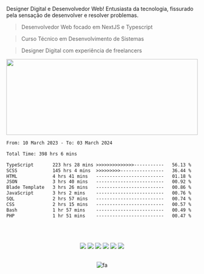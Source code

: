 Designer Digital e Desenvolvedor Web! Entusiasta da tecnologia, fissurado pela sensação de desenvolver e resolver problemas. 
   
> Desenvolvedor Web focado em NextJS e Typescript

> Curso Técnico em Desenvolvimento de Sistemas

> Designer Digital com experiência de freelancers

<img width="100%" height="200px" src="https://i.postimg.cc/mZXw5mwb/oie-1216815k4a-Uyv-MR.gif" />

<br>

<!--START_SECTION:waka-->

```txt
From: 10 March 2023 - To: 03 March 2024

Total Time: 398 hrs 6 mins

TypeScript       223 hrs 28 mins >>>>>>>>>>>>>>-----------   56.13 %
SCSS             145 hrs 4 mins  >>>>>>>>>----------------   36.44 %
HTML             4 hrs 41 mins   -------------------------   01.18 %
JSON             3 hrs 40 mins   -------------------------   00.92 %
Blade Template   3 hrs 26 mins   -------------------------   00.86 %
JavaScript       3 hrs 2 mins    -------------------------   00.76 %
SQL              2 hrs 57 mins   -------------------------   00.74 %
CSS              2 hrs 15 mins   -------------------------   00.57 %
Bash             1 hr 57 mins    -------------------------   00.49 %
PHP              1 hr 51 mins    -------------------------   00.47 %
```

<!--END_SECTION:waka-->

##

<div align="center"> 
   <br>
      <div align="center">
      <br>
      <a href="https://github.com/davhyandrade" target="_blank"><img src="https://img.shields.io/badge/GitHub-161b22?style=for-the-badge&logo=github&logoColor=white" target="_blank"></a> 
      <a href="https://instagram.com/_davhy" target="_blank"><img src="https://img.shields.io/badge/-Instagram-161b22?style=for-the-badge&logo=instagram&logoColor=white" target="_blank"></a>
      <a href = "mailto:davhydesign@gmail.com"><img src="https://img.shields.io/badge/-Gmail-161b22?style=for-the-badge&logo=gmail&logoColor=white" target="_blank"></a>
      <a href="https://linkedin.com/in/davhy-andrade-dev/" target="_blank"><img src="https://img.shields.io/badge/-LinkedIn-161b22?style=for-the-badge&logo=linkedin&logoColor=white" target="_blank"></a> 
      <a href="https://api.whatsapp.com/send?phone=5511934643395" target="_blank"><img src="https://img.shields.io/badge/WhatsApp-161b22?style=for-the-badge&logo=whatsapp&logoColor=white" target="_blank"></a> 
      <a href="https://davhyandrade.com.br" target="_blank"><img src="https://img.shields.io/badge/portfólio-161b22?style=for-the-badge&logo=About.me&logoColor=white" target="_blank"></a> 
      <br>
      <br>
   </div>
   
   ![fa](https://vbr.wocr.tk/badge?page_id=davhyandrade&text=Profile_views&lcolor=161b22&color=181e26&style=flat-square)
</div>

